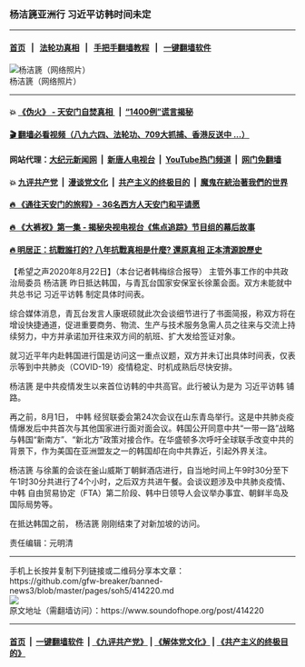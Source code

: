 ### 杨洁篪亚洲行 习近平访韩时间未定
------------------------

#### [首页](https://github.com/gfw-breaker/banned-news3/blob/master/README.md) &nbsp;&nbsp;|&nbsp;&nbsp; [法轮功真相](https://github.com/begood0513/basic/blob/master/README.md)  &nbsp;&nbsp;|&nbsp;&nbsp; [手把手翻墙教程](https://github.com/gfw-breaker/guides/wiki)  &nbsp;&nbsp;|&nbsp;&nbsp; [一键翻墙软件](https://github.com/gfw-breaker/nogfw/blob/master/README.md)  



<div><img alt="杨洁篪（网络照片）" src="https://img.soundofhope.org/2020-08/1598152246142.jpeg"/>
<br/><figcaption class="caption">
 杨洁篪（网络照片）
</figcaption></div><hr/>

#### 💥 [《伪火》 - 天安门自焚真相 ](http://141.164.51.119:10000/videos/blog/weihuo.html)&nbsp; |&nbsp; [“1400例”谎言揭秘  ](http://141.164.51.119:10000/videos/blog/jiexi1400.html)

#### [ 🎬  翻墙必看视频（八九六四、法轮功、709大抓捕、香港反送中 ...）](https://github.com/gfw-breaker/links/blob/master/banned.md)

#### 网站代理：[大纪元新闻网](http://167.172.10.89:10080/gb/) &nbsp;|&nbsp; [新唐人电视台](http://167.172.10.89:8808/gb/)  &nbsp;|&nbsp; [YouTube热门频道](http://158.247.203.241/youtube.html) &nbsp;|&nbsp; [网门免翻墙](http://158.247.203.241:11000/show.aspx?name=ogHome)

#### 💥 [九评共产党](http://141.164.51.119:10000/videos/res/jiuping/)&nbsp; |&nbsp; [漫谈党文化](http://141.164.51.119:10000/videos/res/mtdwh/)&nbsp; |&nbsp; [共产主义的终极目的](http://141.164.51.119:10000/videos/res/zjmd/)&nbsp; |&nbsp; [魔鬼在統治著我們的世界](http://141.164.51.119:10000/videos/res/TheSpecter/)  

#### [ 🔥  《通往天安门的旅程》- 36名西方人天安门和平请愿](http://141.164.51.119:10000/videos/news/../legend/index.html)

#### [ 🔥  《大裤衩》第一集 - 揭秘央视电视台《焦点追踪》节目组的幕后故事](http://141.164.51.119:10000/videos/news/../res/big-shorts/index.html)

#### [ 🔥  明居正：抗戰誰打的? 八年抗戰真相是什麼? 還原真相 正本清源說歷史](http://141.164.51.119:10000/videos/news/mjz01.html)

<div><div class="Content__Wrapper sc-1bvya0-0 grZQxZ">
 <p class="meta-top">
  <span class="meta">
   【希望之声2020年8月22日】（本台记者韩梅综合报导）
  </span>
  主管外事工作的中共政治局委员
  <ok href="/term/2859">
   杨洁篪
  </ok>
  昨日抵达韩国，与青瓦台国家安保室长徐薰会面。双方未能就中共总书记
  <ok href="/term/240304">
   习近平访韩
  </ok>
  制定具体时间表。
 </p>
 <p>
  综合媒体消息，青瓦台发言人康珉硕就此次会谈细节进行了书面简报，称双方将在增设快捷通道，促进重要商务、物流、生产与技术服务急需人员之往来与交流上持续努力，中方并承诺加开往来双方间的航班、扩大发给签证对象。
 </p>
 <div class="AD_Embed__Wrap-sc-1xslmin-0 igMuqX module desktop">
  <div>
  </div>
 </div>
 <p>
  就习近平年内赴韩国进行国是访问这一重点议题，双方并未订出具体时间表，仅表示等到中共肺炎（COVID-19）疫情稳定、时机成熟后尽快安排。
 </p>
 <p>
  <ok href="/term/2859">
   杨洁篪
  </ok>
  是中共疫情发生以来首位访韩的中共高官。此行被认为是为
  <ok href="/term/240304">
   习近平访韩
  </ok>
  铺路。
 </p>
 <p>
  再之前，8月1日，
  <ok href="/term/76969">
   中韩
  </ok>
  经贸联委会第24次会议在山东青岛举行。这是中共肺炎疫情爆发后中共首次与其他国家进行面对面会议。韩国公开同意中共“一带一路”战略与韩国“新南方”、“新北方”政策对接合作。在华盛顿多次呼吁全球联手改变中共的背景下，作为美国在亚洲盟友之一的韩国却在向中共靠近，引起外界关注。
 </p>
 <p>
  <ok href="/term/2859">
   杨洁篪
  </ok>
  与徐薰的会谈在釜山威斯丁朝鲜酒店进行，自当地时间上午9时30分至下午1时30分共进行了4个小时，之后双方共进午餐。会谈议题涉及中共肺炎疫情、
  <ok href="/term/76969">
   中韩
  </ok>
  自由贸易协定（FTA）第二阶段、韩中日领导人会议举办事宜、朝鲜半岛及国际局势等。
 </p>
 <p>
  在抵达韩国之前，
  <ok href="/term/2859">
   杨洁篪
  </ok>
  刚刚结束了对新加坡的访问。
 </p>
 <p class="meta-btm">
  责任编辑：元明清
 </p>
</div>
</div>
<hr/>
手机上长按并复制下列链接或二维码分享本文章：<br/>
https://github.com/gfw-breaker/banned-news3/blob/master/pages/soh5/414220.md <br/>
<a href='https://github.com/gfw-breaker/banned-news3/blob/master/pages/soh5/414220.md'><img src='https://github.com/gfw-breaker/banned-news3/blob/master/pages/soh5/414220.md.png'/></a> <br/>
原文地址（需翻墙访问）：https://www.soundofhope.org/post/414220


------------------------
#### [首页](https://github.com/gfw-breaker/banned-news3/blob/master/README.md) &nbsp;|&nbsp; [一键翻墙软件](https://github.com/gfw-breaker/nogfw/blob/master/README.md) &nbsp;| [《九评共产党》](https://github.com/gfw-breaker/9ping.md/blob/master/README.md#九评之一评共产党是什么) | [《解体党文化》](https://github.com/gfw-breaker/jtdwh.md/blob/master/README.md) | [《共产主义的终极目的》](https://github.com/gfw-breaker/gczydzjmd.md/blob/master/README.md)


<img src='http://gfw-breaker.win/banned-news3/pages/soh5/414220.md' width='0px' height='0px'/>